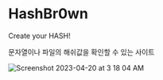 # HashBr0wn
Create your HASH! 

문자열이나 파일의 해쉬값을 확인할 수 있는 사이트

![Screenshot 2023-04-20 at 3 18 04 AM](https://user-images.githubusercontent.com/43310141/233164981-1de93b1f-47bb-426d-b818-1edd4a5a880b.png)
